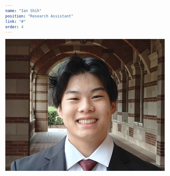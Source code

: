 ```yaml
---
name: "Ian Shih"
position: "Research Assistant"
link: "#"
order: 4
---
```


![ian](/assets/profile-pics/ian.jpg)